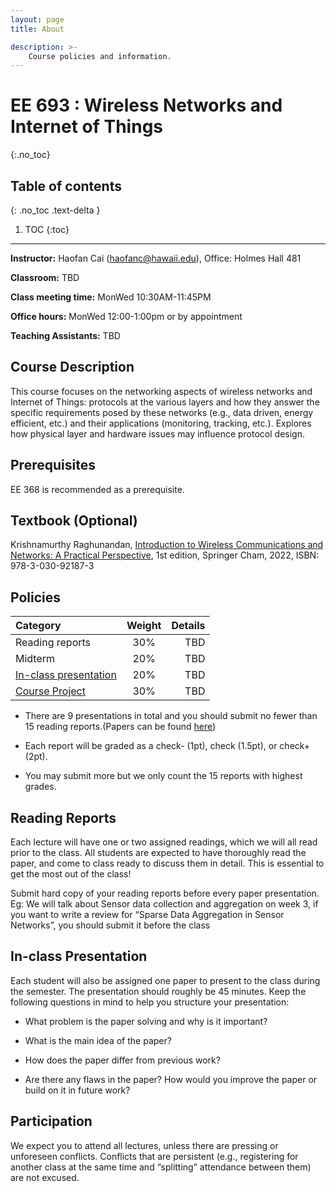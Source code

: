```yaml
---
layout: page
title: About

description: >-
    Course policies and information.
---
```


# EE 693 : Wireless Networks and Internet of Things
{:.no_toc}

## Table of contents
{: .no_toc .text-delta }

1. TOC
{:toc}

---
**Instructor:** Haofan Cai (<haofanc@hawaii.edu>), Office: Holmes Hall 481

**Classroom:** TBD

**Class meeting time:** MonWed 10:30AM-11:45PM

**Office hours:** MonWed 12:00-1:00pm or by appointment

**Teaching Assistants:** TBD

## Course Description

This course focuses on the networking aspects of wireless networks and Internet of Things: protocols at the various layers and how they answer the specific requirements posed by these networks (e.g., data driven, energy efficient, etc.) and their applications (monitoring, tracking, etc.). Explores how physical layer and hardware issues may influence protocol design. 


## Prerequisites
EE 368 is recommended as a prerequisite.

## Textbook (Optional)
Krishnamurthy Raghunandan, [Introduction to Wireless Communications and Networks: A Practical Perspective](https://link.springer.com/book/10.1007/978-3-030-92188-0), 1st edition, Springer Cham, 2022, ISBN: 978-3-030-92187-3

## Policies

| Category      | Weight | Details     |
| :---        |    :----:   |          ---: |
| Reading reports      | 30%       |  TBD  |
| Midterm   | 20%        | TBD     |
| [In-class presentation](../reading%20reports)   | 20%        |    TBD   |
| [Course Project](../Project)   | 30%        | TBD   |

- There are 9 presentations in total and you should submit no fewer than 15 reading reports.(Papers can be found [here](../paper%20list))

- Each report will be graded as a check- (1pt), check (1.5pt), or check+ (2pt).

- You may submit more but we only count the 15 reports with highest grades.

## Reading Reports

Each lecture will have one or two assigned readings, which we will all read prior to the class. All students are expected to have thoroughly read the paper, and come to class ready to discuss them in detail. This is essential to get the most out of the class!

Submit hard copy of your reading reports before every paper presentation. Eg: We will talk about Sensor data collection and aggregation on week 3, if you want to write a review for “Sparse Data Aggregation in Sensor Networks”, you should submit it before the class 

## In-class Presentation

Each student will also be assigned one paper to present to the class during the semester. The presentation should roughly be 45 minutes. Keep the following questions in mind to help you structure your presentation:

- What problem is the paper solving and why is it important?

- What is the main idea of the paper?

- How does the paper differ from previous work?

- Are there any flaws in the paper? How would you improve the paper or build on it in future work?

## Participation

We expect you to attend all lectures, unless there are pressing or unforeseen conflicts. Conflicts that are persistent (e.g., registering for another class at the same time and “splitting” attendance between them) are not excused.
